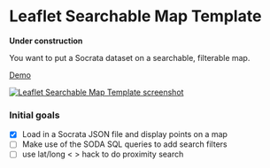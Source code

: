 # Leaflet Searchable Map Template

__Under construction__

You want to put a Socrata dataset on a searchable, filterable map.

[Demo](http://datamade.github.io/leaflet-searchable-map-template/)

[![Leaflet Searchable Map Template screenshot](http://datamade.github.io/leaflet-searchable-map-template/img/leaflet-searchable-map-template.png)](http://derekeder.github.io/leaflet-searchable-map-template/)


### Initial goals

- [x] Load in a Socrata JSON file and display points on a map
- [ ] Make use of the SODA SQL queries to add search filters
- [ ] use lat/long < > hack to do proximity search
